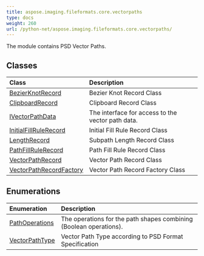 ```yaml
---
title: aspose.imaging.fileformats.core.vectorpaths
type: docs
weight: 260
url: /python-net/aspose.imaging.fileformats.core.vectorpaths/
---
```



The module contains PSD Vector Paths.

## **Classes**
|**Class**|**Description**|
| :- | :- |
|[BezierKnotRecord](/imaging/python-net/aspose.imaging.fileformats.core.vectorpaths/bezierknotrecord/)|Bezier Knot Record Class|
|[ClipboardRecord](/imaging/python-net/aspose.imaging.fileformats.core.vectorpaths/clipboardrecord/)|Clipboard Record Class|
|[IVectorPathData](/imaging/python-net/aspose.imaging.fileformats.core.vectorpaths/ivectorpathdata/)|The interface for access to the vector path data.|
|[InitialFillRuleRecord](/imaging/python-net/aspose.imaging.fileformats.core.vectorpaths/initialfillrulerecord/)|Initial Fill Rule Record Class|
|[LengthRecord](/imaging/python-net/aspose.imaging.fileformats.core.vectorpaths/lengthrecord/)|Subpath Length Record Class|
|[PathFillRuleRecord](/imaging/python-net/aspose.imaging.fileformats.core.vectorpaths/pathfillrulerecord/)|Path Fill Rule Record Class|
|[VectorPathRecord](/imaging/python-net/aspose.imaging.fileformats.core.vectorpaths/vectorpathrecord/)|Vector Path Record Class|
|[VectorPathRecordFactory](/imaging/python-net/aspose.imaging.fileformats.core.vectorpaths/vectorpathrecordfactory/)|Vector Path Record Factory Class|
## **Enumerations**
|**Enumeration**|**Description**|
| :- | :- |
| [PathOperations](/imaging/python-net/aspose.imaging.fileformats.core.vectorpaths/pathoperations/) | The operations for the path shapes combining (Boolean operations). |
| [VectorPathType](/imaging/python-net/aspose.imaging.fileformats.core.vectorpaths/vectorpathtype/) | Vector Path Type according to PSD Format Specification |
